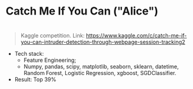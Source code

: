 # Catch Me If You Can ("Alice")<h1>
>Kaggle competition. Link: https://www.kaggle.com/c/catch-me-if-you-can-intruder-detection-through-webpage-session-tracking2
  * Tech stack: 
    * Feature Engineering;
    * Numpy, pandas, scipy, matplotlib, seaborn, sklearn, datetime, Random Forest, Logistic Regression, xgboost, SGDClassifier.
  * Result: Top 39%
